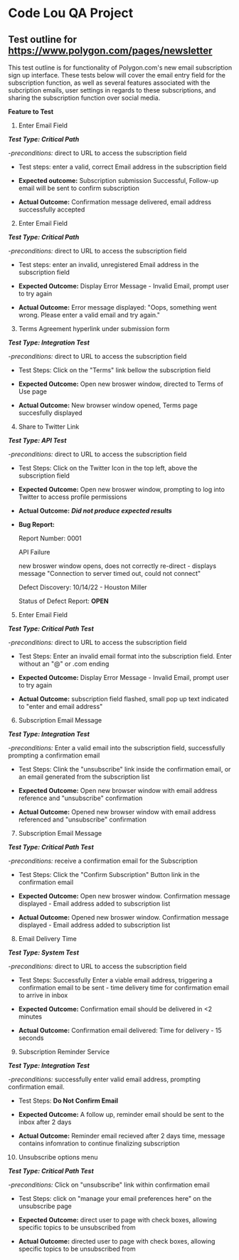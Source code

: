 ﻿# Code Lou QA Project
## Test outline for https://www.polygon.com/pages/newsletter

This test outline is for functionality of Polygon.com's new email subscription sign up interface. These tests below will cover the email entry field for the subscription function, as well as several features associated with the subcription emails, user settings in regards to these subscriptions, and sharing the subscription function over social media.

**Feature to Test**
1. Enter Email Field

***Test Type: Critical Path***

*-preconditions:* direct to URL to access the subscription field 

* Test steps: enter a valid, correct Email address in the subscription field

* **Expected outcome:** Subscription submission Successful, Follow-up email will be sent to confirm subscription

* **Actual Outcome:** Confirmation message delivered, email address successfully accepted

2. Enter Email Field

***Test Type: Critical Path***

*-preconditions:* direct to URL to access the subscription field 

* Test steps: enter an invalid, unregistered Email address in the subscription field

* **Expected Outcome:** Display Error Message - Invalid Email, prompt user to try again

* **Actual Outcome:** Error message displayed: "Oops, something went wrong. Please enter a valid email and try again."

3. Terms Agreement hyperlink under submission form

***Test Type: Integration Test***

*-preconditions:* direct to URL to access the subscription field

* Test Steps: Click on the "Terms" link bellow the subscription field

* **Expected Outcome:** Open new broswer window, directed to Terms of Use page

* **Actual Outcome:** New browser window opened, Terms page succesfully displayed 

4. Share to Twitter Link

***Test Type: API Test***

*-preconditions:* direct to URL to access the subscription field

* Test Steps: Click on the Twitter Icon in the top left, above the subscription field 

* **Expected Outcome:** Open new broswer window, prompting to log into Twitter to access profile permissions

* **Actual Outcome:** ***Did not produce expected results*** 

* **Bug Report:** 
 
    Report Number: 0001
    
    API Failure
  
    new broswer window opens, does not correctly re-direct - displays message "Connection to server timed out, could not connect"
    
    Defect Discovery: 10/14/22 - Houston Miller
    
    Status of Defect Report: **OPEN**
   

5. Enter Email Field

***Test Type: Critical Path Test***

*-preconditions:* direct to URL to access the subscription field

* Test Steps: Enter an invalid email format into the subscription field. Enter without an "@" or .com ending

* **Expected Outcome:** Display Error Message - Invalid Email, prompt user to try again

* **Actual Outcome:** subscription field flashed, small pop up text indicated to "enter and email address"

6. Subscription Email Message

***Test Type: Integration Test***

*-preconditions:* Enter a valid email into the subscription field, successfully prompting a confirmation email

* Test Steps: Clink the "unsubscribe" link inside the confirmation email, or an email generated from the subscription list

* **Expected Outcome:** Open new browser window with email address reference and "unsubscribe" confirmation

* **Actual Outcome:** Opened new browser window with email address referenced and "unsubscribe" confirmation

7. Subscription Email Message

***Test Type: Critical Path Test***

*-preconditions:* receive a confirmation email for the Subscription 

* Test Steps: Click the "Confirm Subscription" Button link in the confirmation email 

* **Expected Outcome:** Open new broswer window. Confirmation message displayed - Email address added to subscription list

* **Actual Outcome:** Opened new broswer window. Confirmation message displayed - Email address added to subscription list

8. Email Delivery Time

***Test Type: System Test***

*-preconditions:* direct to URL to access the subscription field 

* Test Steps: Successfully Enter a viable email address, triggering a confirmation email to be sent - time delivery time for confirmation email to arrive in inbox

* **Expected Outcome:** Confirmation email should be delivered in <2 minutes

* **Actual Outcome:** Confirmation email delivered: Time for delivery - 15 seconds

9. Subscription Reminder Service

***Test Type: Integration Test***

*-preconditions:* successfully enter valid email address, prompting confirmation email. 

* Test Steps: **Do Not Confirm Email**

* **Expected Outcome:** A follow up, reminder email should be sent to the inbox after 2 days

* **Actual Outcome:** Reminder email recieved after 2 days time, message contains infomration to continue finalizing subscription 

10. Unsubscribe options menu

***Test Type: Critical Path Test***

*-preconditions:* Click on "unsubscribe" link within confirmation email

* Test Steps: click on "manage your email preferences here" on the unsubscribe page 

* **Expected Outcome:** direct user to page with check boxes, allowing specific topics to be unsubscribed from

* **Actual Outcome:** directed user to page with check boxes, allowing specific topics to be unsubscribed from
